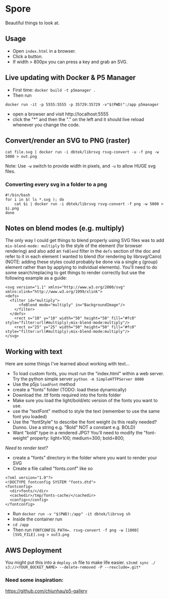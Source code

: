 # Spore

Beautiful things to look at.

## Usage
- Open `index.html` in a browser.
- Click a button.
- If width > 800px you can press a key and grab an SVG.

## Live updating with Docker & P5 Manager
- First time: `docker build -t p5manager .`
- Then run
```
docker run -it -p 5555:5555 -p 35729:35729 -v"$(PWD)":/app p5manager
```

- open a browser and visit http://localhost:5555
- click the "*" and then the "." on the left and it should live reload whenever you change the code.


## Convert/render an SVG to PNG (raster)

```
cat file.svg | docker run -i dbtek/librsvg rsvg-convert -u -f png -w 5000 > out.png
```

Note: Use `-w` switch to provide width in pixels, and `-u` to allow HUGE svg files.

### Converting every svg in a folder to a png

```
#!/bin/bash
for i in $( ls *.svg ); do
    cat $i | docker run -i dbtek/librsvg rsvg-convert -f png -w 5000 > $i.png
done
```

## Notes on blend modes (e.g. multiply)
The only way I could get things to blend properly using SVG files was to add `mix-blend-mode: multiply` to the style of the element (for browser rendering) and also add an `feBlend` filter in the `defs` section of the doc and refer to it in each element I wanted to blend (for rendering by librsvg/Cairo) (NOTE: adding these styles could probably  be done via a single `g` (group) element rather than by applying to individual elements). You'll need to do some search/replacing to get things to render correctly but use the following example as a guide:

```
<svg version="1.1" xmlns="http://www.w3.org/2000/svg" xmlns:xlink="http://www.w3.org/1999/xlink">
<defs>
  <filter id="multiply">
      <feBlend mode="multiply" in="BackgroundImage"/>
    </filter>
  </defs>
    <rect x="10" y="10" width="50" height="50" fill="#fc0" style="filter:url(#multiply);mix-blend-mode:multiply"/>
    <rect x="25" y="25" width="50" height="50" fill="#fc0" style="filter:url(#multiply);mix-blend-mode:multiply"/>
</svg>
```


## Working with text
Here are some things I've learned about working with text...
- To load custom fonts, you must run the "index.html" within a web server. Try the python simple server `python -m SimpleHTTPServer 8000`
- Use the p5js `loadFont` method
- create a "fonts" folder (TODO: load these dynamically)
- Download the .ttf fonts required into the fonts folder
- Make sure you load the light/bold/etc version of the fonts you want to use.
- use the "textFont" method to style the text (remember to use the same font you loaded)
- Use the "fontStyle" to describe the font weight (is this really needed? Dunno. Use a string e.g. "Bold" NOT a constant e.g. BOLD)
- Want "bold" type in a rendered JPG? You'll need to modify the "font-weight" property: light=100; medium=300; bold=800;

*Need to render text?*
- create a "fonts" directory in the folder where you want to render your SVG
- Create a file called "fonts.conf" like so

```
<?xml version="1.0"?>
<!DOCTYPE fontconfig SYSTEM "fonts.dtd">
<fontconfig>
  <dir>fonts/</dir>
  <cachedir>/tmp/fonts-cache/</cachedir>
  <config></config>
</fontconfig>
```

- Run `docker run -v "$(PWD):/app" -it dbtek/librsvg sh`
- Inside the container run
- `cd /app`
- Then run `FONTCONFIG_PATH=. rsvg-convert -f png -w [1000] [SVG_FILE].svg > out3.png`

## AWS Deployment
You might put this into a `deploy.sh` file to make life easier.
`s3cmd sync ./ s3://<YOUR_BUCKET_NAME> --delete-removed -P --rexclude=.git*`

### Need some inspiration:
https://github.com/chiunhau/p5-gallery
